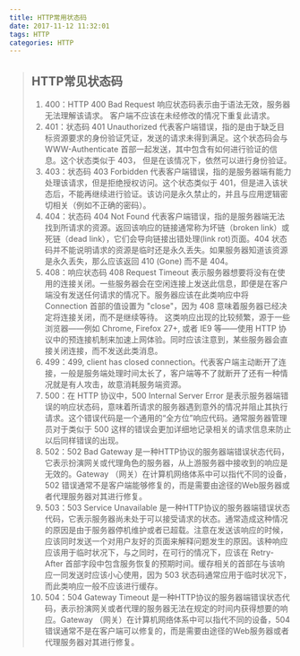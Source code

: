 ```yaml
---
title: HTTP常用状态码
date: 2017-11-12 11:32:01
tags: HTTP
categories: HTTP
---
```


> ## HTTP常见状态码
> 1. 400：HTTP 400 Bad Request 响应状态码表示由于语法无效，服务器无法理解该请求。 客户端不应该在未经修改的情况下重复此请求。
> 2. 401：状态码 401 Unauthorized 代表客户端错误，指的是由于缺乏目标资源要求的身份验证凭证，发送的请求未得到满足。这个状态码会与   WWW-Authenticate 首部一起发送，其中包含有如何进行验证的信息。这个状态类似于 403， 但是在该情况下，依然可以进行身份验证。
>3. 403：状态码 403 Forbidden 代表客户端错误，指的是服务器端有能力处理该请求，但是拒绝授权访问。这个状态类似于 401，但是进入该状态后，不能再继续进行验证。该访问是永久禁止的，并且与应用逻辑密切相关（例如不正确的密码）。
>4. 404：状态码 404 Not Found 代表客户端错误，指的是服务器端无法找到所请求的资源。返回该响应的链接通常称为坏链（broken link）或死链（dead link），它们会导向链接出错处理(link rot)页面。404 状态码并不能说明请求的资源是临时还是永久丢失。如果服务器知道该资源是永久丢失，那么应该返回 410 (Gone) 而不是 404。 
>5. 408：响应状态码 408 Request Timeout 表示服务器想要将没有在使用的连接关闭。一些服务器会在空闲连接上发送此信息，即便是在客户端没有发送任何请求的情况下。服务器应该在此类响应中将 Connection 首部的值设置为 "close"，因为  408 意味着服务器已经决定将连接关闭，而不是继续等待。 这类响应出现的比较频繁，源于一些浏览器——例如  Chrome, Firefox 27+, 或者 IE9 等——使用 HTTP 协议中的预连接机制来加速上网体验。同时应该注意到，某些服务器会直接关闭连接，而不发送此类消息。
>6. 499：499, client has closed connection。代表客户端主动断开了连接，一般是服务端处理时间太长了，客户端等不了就断开了还有一种情况就是有人攻击，故意消耗服务端资源。
>7. 500：在 HTTP 协议中，500 Internal Server Error 是表示服务器端错误的响应状态码，意味着所请求的服务器遇到意外的情况并阻止其执行请求。这个错误代码是一个通用的“全方位”响应代码。通常服务器管理员对于类似于 500 这样的错误会更加详细地记录相关的请求信息来防止以后同样错误的出现。
>8. 502：502 Bad Gateway 是一种HTTP协议的服务器端错误状态代码，它表示扮演网关或代理角色的服务器，从上游服务器中接收到的响应是无效的。Gateway （网关）在计算机网络体系中可以指代不同的设备，502 错误通常不是客户端能够修复的，而是需要由途径的Web服务器或者代理服务器对其进行修复。
>9. 503：503 Service Unavailable 是一种HTTP协议的服务器端错误状态代码，它表示服务器尚未处于可以接受请求的状态。通常造成这种情况的原因是由于服务器停机维护或者已超载。注意在发送该响应的时候，应该同时发送一个对用户友好的页面来解释问题发生的原因。该种响应应该用于临时状况下，与之同时，在可行的情况下，应该在 Retry-After 首部字段中包含服务恢复的预期时间。缓存相关的首部在与该响应一同发送时应该小心使用，因为 503 状态码通常应用于临时状况下，而此类响应一般不应该进行缓存。
>10. 504：504 Gateway Timeout 是一种HTTP协议的服务器端错误状态代码，表示扮演网关或者代理的服务器无法在规定的时间内获得想要的响应。Gateway （网关）在计算机网络体系中可以指代不同的设备，504 错误通常不是在客户端可以修复的，而是需要由途径的Web服务器或者代理服务器对其进行修复。